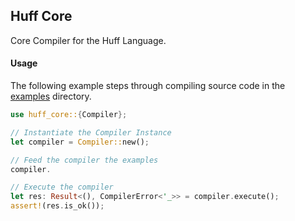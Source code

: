 ## Huff Core

Core Compiler for the Huff Language.

#### Usage

The following example steps through compiling source code in the [examples](./examples/) directory.

```rust
use huff_core::{Compiler};

// Instantiate the Compiler Instance
let compiler = Compiler::new();

// Feed the compiler the examples
compiler.

// Execute the compiler
let res: Result<(), CompilerError<'_>> = compiler.execute();
assert!(res.is_ok());
```
